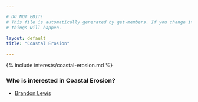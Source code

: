 ```yaml
---

# DO NOT EDIT!
# This file is automatically generated by get-members. If you change it, bad
# things will happen.

layout: default
title: "Coastal Erosion"

---
```


{% include interests/coastal-erosion.md %}

### Who is interested in Coastal Erosion?


* [Brandon Lewis](../members/brandon-lewis.html)
